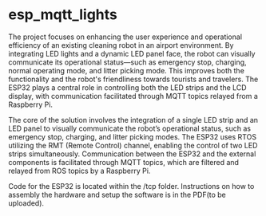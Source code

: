 # esp_mqtt_lights

The project focuses on enhancing the user experience and operational efficiency of an existing cleaning robot in an airport environment. By integrating LED lights and a dynamic LED panel face, the robot can visually communicate its operational status—such as emergency stop, charging, normal operating mode, and litter picking mode. This improves both the functionality and the robot's friendliness towards tourists and travelers. The ESP32 plays a central role in controlling both the LED strips and the LCD display, with communication facilitated through MQTT topics relayed from a Raspberry Pi.

The core of the solution involves the integration of a single LED strip and an LED panel to visually communicate the robot’s operational status, such as emergency stop, charging, and litter picking modes. The ESP32 uses RTOS utilizing the RMT (Remote Control) channel, enabling the control of two LED strips simultaneously. Communication between the ESP32 and the external components is facilitated through MQTT topics, which are filtered and relayed from ROS topics by a Raspberry Pi.

Code for the ESP32 is located within the /tcp folder.
Instructions on how to assembly the hardware and setup the software is in the PDF(to be uploaded).
